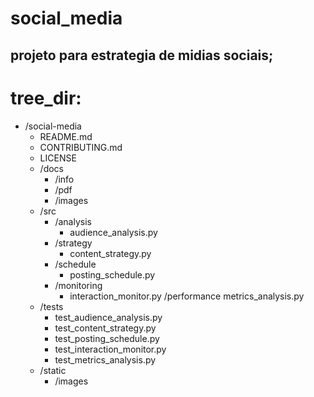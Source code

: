 # social_media

## projeto para estrategia de midias sociais;

# tree_dir:
- /social-media
   - README.md
   - CONTRIBUTING.md
   - LICENSE
   - /docs
       - /info
       - /pdf
       - /images
   - /src
       - /analysis
           - audience_analysis.py
       - /strategy
           - content_strategy.py
       - /schedule
           - posting_schedule.py
       - /monitoring
           - interaction_monitor.py
        /performance
            metrics_analysis.py
    - /tests
        - test_audience_analysis.py
        - test_content_strategy.py
        - test_posting_schedule.py
        - test_interaction_monitor.py
        - test_metrics_analysis.py
    - /static
        - /images
